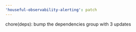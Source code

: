 ```yaml
---
'houseful-observability-alerting': patch
---
```


chore(deps): bump the dependencies group with 3 updates

